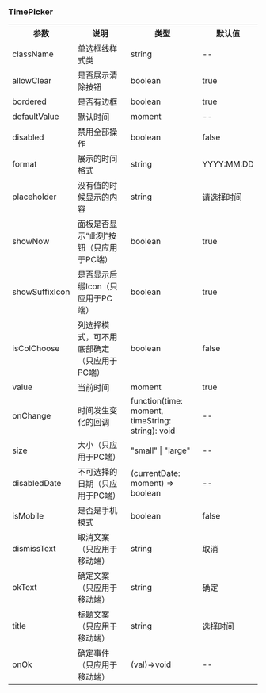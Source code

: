 ### TimePicker

<table>
  <tbody>
    <tr>
      <th  width="15%">参数</th><th width="35%">说明</th><th width="35%">类型</th><th width="15%">默认值</th>
    </tr>
    <tr>
      <td width="15%">className</td><td width="35%">单选框线样式类</td><td width="35%">string</td><td width="15%">--</td>
    </tr>
    <tr>
      <td width="15%">allowClear</td><td width="35%">是否展示清除按钮</td><td width="35%">boolean</td><td width="15%">true</td>
    </tr>
    <tr>
      <td width="15%">bordered</td><td width="35%">是否有边框</td><td width="35%">boolean</td><td width="15%">true</td>
    </tr>
    <tr>
      <td width="15%">defaultValue</td><td width="35%">默认时间</td><td width="35%">moment</td><td width="15%">--</td>
    </tr>
    <tr>
      <td width="15%">disabled</td><td width="35%">禁用全部操作</td><td width="35%">boolean</td><td width="15%">false</td>
    </tr>
    <tr>
      <td width="15%">format</td><td width="35%">展示的时间格式</td><td width="35%">string</td><td width="15%">YYYY:MM:DD</td>
    </tr>
    <tr>
      <td width="15%">placeholder</td><td width="35%">没有值的时候显示的内容</td><td width="35%">string</td><td width="15%">请选择时间</td>
    </tr>
    <tr>
      <td width="15%">showNow</td><td width="35%">面板是否显示“此刻”按钮（只应用于PC端）</td><td width="35%">boolean</td><td width="15%">true</td>
    </tr>
    <tr>
      <td width="15%">showSuffixIcon</td><td width="35%">是否显示后缀Icon（只应用于PC端）</td><td width="35%">boolean</td><td width="15%">true</td>
    </tr>
    <tr>
      <td width="15%">isColChoose</td><td width="35%">列选择模式，可不用底部确定（只应用于PC端）</td><td width="35%">boolean</td><td width="15%">false</td>
    </tr>
    <tr>
      <td width="15%">value</td><td width="35%">当前时间</td><td width="35%">moment</td><td width="15%">true</td>
    </tr>
    <tr>
      <td width="15%">onChange</td><td width="35%">时间发生变化的回调</td><td width="35%">function(time: moment, timeString: string): void</td><td width="15%">--</td>
    </tr>
    <tr>
      <td width="15%">size</td><td width="35%">大小（只应用于PC端）</td><td width="35%">"small" | "large"</td><td width="15%">--</td>
    </tr>
    <tr>
      <td width="15%">disabledDate</td><td width="35%">不可选择的日期（只应用于PC端）</td><td width="35%">(currentDate: moment) => boolean</td><td width="15%">--</td>
    </tr>
    <tr>
      <td width="15%">isMobile</td><td width="35%">是否是手机模式</td><td width="35%">boolean</td><td width="15%">false</td>
    </tr>
    <tr>
      <td width="15%">dismissText</td><td width="35%">取消文案（只应用于移动端）</td><td width="35%">string</td><td width="15%">取消</td>
    </tr>
    <tr>
      <td width="15%">okText</td><td width="35%">确定文案（只应用于移动端）</td><td width="35%">string</td><td width="15%">确定</td>
    </tr>
    <tr>
      <td width="15%">title</td><td width="35%">标题文案（只应用于移动端）</td><td width="35%">string</td><td width="15%">选择时间</td>
    </tr>
    <tr>
      <td width="15%">onOk</td><td width="35%">确定事件（只应用于移动端）</td><td width="35%">(val)=>void</td><td width="15%">--</td>
    </tr>
  </tbody>
</table>
